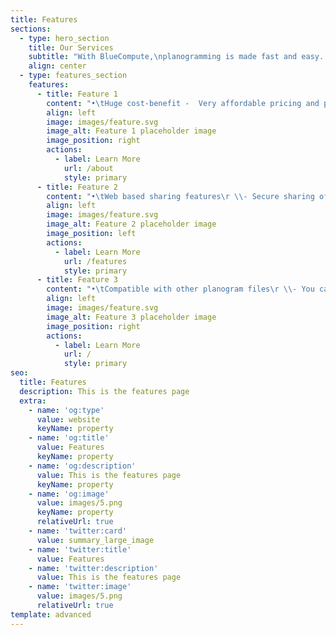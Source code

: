 ```yaml
---
title: Features
sections:
  - type: hero_section
    title: Our Services
    subtitle: "With BlueCompute,\nplanogramming is made fast and easy. With its advanced features one can do\nplanogramming with minimal effort. \_There\nare Customizable templates, manual and automated modes, shelf compliance are\nfew of the features incorporated in BlueCompute POG that make planogramming\neasy, fast and effective. BlueCompute has unlimited licensing models with\nmultiple user access which makes it one of the most cost-effective visual\nmerchandising planograms. It has a vast array of features that equip you to\nanalyze the sales patterns, manage your product library and implement your\nvisual merchandising the most effective way."
    align: center
  - type: features_section
    features:
      - title: Feature 1
        content: "•\tHuge cost-benefit -  Very affordable pricing and practical licensing models to ensure full value for your money\n\n•\tCloud-based planogram - Seamless access to planogram software using a browser and internet\n\n•\tUnlimited licenses - With our unlimited licensing model we encourage everyone in your organization to use planograms\n\n•\tBulk upload of image library - Any number and format of product images can be easily uploaded to the product library\n"
        align: left
        image: images/feature.svg
        image_alt: Feature 1 placeholder image
        image_position: right
        actions:
          - label: Learn More
            url: /about
            style: primary
      - title: Feature 2
        content: "•\tWeb based sharing features\r \\- Secure sharing of planograms to anyone including external users\n\n\r\n•\tMulti-device & browser compatibility\r \\- Use it from desktop, laptop tablet or mobile devices to easily create planograms online\n\n\r\n•\tCustomizable Templates\r \\- Customizable pre-defined templates to create planograms easily with minimal errors\n\n\r\n•\tAutomated planograms\r \\- Define a rule and automate planogram creation\n"
        align: left
        image: images/feature.svg
        image_alt: Feature 2 placeholder image
        image_position: left
        actions:
          - label: Learn More
            url: /features
            style: primary
      - title: Feature 3
        content: "•\tCompatible with other planogram files\r \\- You can now import other planogram files to BlueCompute POG\n\n\r\n•\tCustom Analytic Reports\r \\- Generate various reports to gain insights into your sales patterns & customer behavior\n\n\r\n•\tEasy Compliance\r \\- Just click & post easy store-planogram compliance management system\n\n\r\n•\tProduct Groups\r \\- Group products easily based on different product attributes & automate rules\n"
        align: left
        image: images/feature.svg
        image_alt: Feature 3 placeholder image
        image_position: right
        actions:
          - label: Learn More
            url: /
            style: primary
seo:
  title: Features
  description: This is the features page
  extra:
    - name: 'og:type'
      value: website
      keyName: property
    - name: 'og:title'
      value: Features
      keyName: property
    - name: 'og:description'
      value: This is the features page
      keyName: property
    - name: 'og:image'
      value: images/5.png
      keyName: property
      relativeUrl: true
    - name: 'twitter:card'
      value: summary_large_image
    - name: 'twitter:title'
      value: Features
    - name: 'twitter:description'
      value: This is the features page
    - name: 'twitter:image'
      value: images/5.png
      relativeUrl: true
template: advanced
---
```

